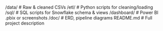 /data/               # Raw & cleaned CSVs
/etl/                # Python scripts for cleaning/loading
/sql/                # SQL scripts for Snowflake schema & views
/dashboard/          # Power BI .pbix or screenshots
/doc/                # ERD, pipeline diagrams
README.md            # Full project description
